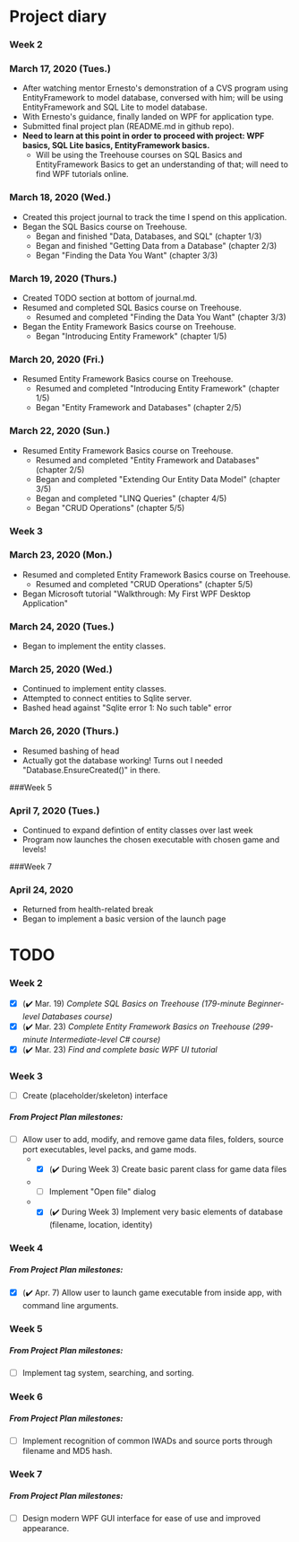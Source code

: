 # Project diary

### Week 2

### March 17, 2020 (Tues.)
* After watching mentor Ernesto's demonstration of a CVS program using EntityFramework to model database, conversed with him; will be using EntityFramework and SQL Lite to model database.
* With Ernesto's guidance, finally landed on WPF for application type.
* Submitted final project plan (README.md in github repo).
* **Need to learn at this point in order to proceed with project: WPF basics, SQL Lite basics, EntityFramework basics.**
	* Will be using the Treehouse courses on SQL Basics and EntityFramework Basics to get an understanding of that; will need to find WPF tutorials online.

### March 18, 2020 (Wed.)
* Created this project journal to track the time I spend on this application.
* Began the SQL Basics course on Treehouse.
	* Began and finished "Data, Databases, and SQL" (chapter 1/3)
	* Began and finished "Getting Data from a Database" (chapter 2/3) 
	* Began "Finding the Data You Want" (chapter 3/3)
  
### March 19, 2020 (Thurs.)
* Created TODO section at bottom of journal.md.
* Resumed and completed SQL Basics course on Treehouse.
	* Resumed and completed "Finding the Data You Want" (chapter 3/3)
* Began the Entity Framework Basics course on Treehouse.
	* Began "Introducing Entity Framework" (chapter 1/5)
	
### March 20, 2020 (Fri.)
* Resumed Entity Framework Basics course on Treehouse.
	* Resumed and completed "Introducing Entity Framework" (chapter 1/5)
	* Began "Entity Framework and Databases" (chapter 2/5)
		
### March 22, 2020 (Sun.)
* Resumed Entity Framework Basics course on Treehouse.
	* Resumed and completed "Entity Framework and Databases" (chapter 2/5)
	* Began and completed "Extending Our Entity Data Model" (chapter 3/5)
	* Began and completed "LINQ Queries" (chapter 4/5)
	* Began "CRUD Operations" (chapter 5/5)
	
### Week 3

### March 23, 2020 (Mon.)
* Resumed and completed Entity Framework Basics course on Treehouse.
	* Resumed and completed "CRUD Operations" (chapter 5/5)
* Began Microsoft tutorial "Walkthrough: My First WPF Desktop Application"

### March 24, 2020 (Tues.)
* Began to implement the entity classes.

### March 25, 2020 (Wed.)
* Continued to implement entity classes.
* Attempted to connect entities to Sqlite server.
* Bashed head against "Sqlite error 1: No such table" error

### March 26, 2020 (Thurs.)
* Resumed bashing of head
* Actually got the database working!  Turns out I needed "Database.EnsureCreated()" in there.

###Week 5
	
### April 7, 2020 (Tues.)
* Continued to expand defintion of entity classes over last week
* Program now launches the chosen executable with chosen game and levels!

###Week 7

### April 24, 2020
* Returned from health-related break
* Began to implement a basic version of the launch page

# TODO

### Week 2
- [x] (:heavy_check_mark: Mar. 19) *Complete SQL Basics on Treehouse (179-minute Beginner-level Databases course)*
- [x] (:heavy_check_mark: Mar. 23) *Complete Entity Framework Basics on Treehouse (299-minute Intermediate-level C# course)*
- [x] (:heavy_check_mark: Mar. 23) *Find and complete basic WPF UI tutorial*

### Week 3
- [ ] Create (placeholder/skeleton) interface
##### From Project Plan milestones: 
- [ ] Allow user to add, modify, and remove game data files, folders, source port executables, level packs, and game mods.
	* - [x] (:heavy_check_mark: During Week 3) Create basic parent class for game data files
	* - [ ] Implement "Open file" dialog
	* - [x] (:heavy_check_mark: During Week 3) Implement very basic elements of database (filename, location, identity)

### Week 4
##### From Project Plan milestones: 
- [x] (:heavy_check_mark: Apr. 7) Allow user to launch game executable from inside app, with command line arguments.
	
### Week 5
##### From Project Plan milestones: 
- [ ] Implement tag system, searching, and sorting.
	
### Week 6
##### From Project Plan milestones: 
- [ ] Implement recognition of common IWADs and source ports through filename and MD5 hash.

### Week 7
##### From Project Plan milestones: 
- [ ] Design modern WPF GUI interface for ease of use and improved appearance.



